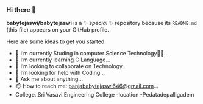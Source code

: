 ### Hi there 👋


**babytejaswi/babytejaswi** is a ✨ _special_ ✨ repository because its `README.md` (this file) appears on your GitHub profile.

Here are some ideas to get you started:

- 🔭 I’m currently Studing in computer Science Technology👩‍🎓...
- 🌱 I’m currently learning C Language...
- 👯 I’m looking to collaborate on Technology..
- 🤔 I’m looking for help with Coding...
- 💬 Ask me about anything...
- 📫 How to reach me: panjababytejaswi646@gmail.com...
- College..Sri Vasavi Engineering College
-location -Pedatadepalligudem

